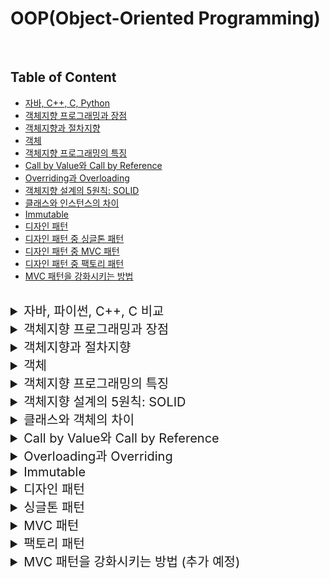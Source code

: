 # OOP(Object-Oriented Programming)

<br>

## Table of Content
* [자바, C++, C, Python](#자바-c++-c-python)
* [객체지향 프로그래밍과 장점](#객체지향-프로그래밍과-장점)
* [객체지향과 절차지향](#객체지향과-절차지향)
* [객체](#객체)
* [객체지향 프로그래밍의 특징](#객체지향-프로그래밍의-특징)
* [Call by Value와 Call by Reference](#call-by-value와-call-by-reference)
* [Overriding과 Overloading](#overriding과-overloading)
* [객체지향 설계의 5원칙: SOLID](#객체지향-설계의-5원칙-solid)
* [클래스와 인스턴스의 차이](#클래스와-인스턴스의-차이)
* [Immutable](#immutable)
* [디자인 패턴](#디자인-패턴)
* [디자인 패턴 중 싱글톤 패턴](#디자인-패턴-중-싱글톤-패턴)
* [디자인 패턴 중 MVC 패턴](#디자인-패턴-중-MVC-패턴)
* [디자인 패턴 중 팩토리 패턴](#디자인-패턴-중-팩토리-패턴)
* [MVC 패턴을 강화시키는 방법](#MVC-패턴을-강화시키는-방법)

<br>

<details>
<summary style="font-size:20px">자바, 파이썬, C++, C 비교</summary>
<div markdown="1">

#### 자바
* 컴파일 언어
* 객체지향 언어 (거의 완전한 OOP)
* 가상머신에서 실행해 OS와 독립적으로 실행 거능, GC 지원 

#### 파이썬
* 인터프리터 언어
* 객체지향 언어
* 머신러닝, 빅데이터 분야에서 많이 사용

#### C++
* 컴파일 언어
* 객체지향 언어 (C의 상위 호환으로 절차지향이 섞임)
* OS에 맞는 기계어로 변환해 실행, 실행 속도 빠름, 메모리를 직접 관리할 수 있음

#### C
* 컴파일 언어
* 절차지향 언어

#### 참고
* 컴파일 언어: 코드 전체를 한번에 기계어로 번역 후 실행
* 인터프리터 언어: 코드를 한줄씩 기계어로 변역하며 실행

</div>
</details>


<details>
<summary style="font-size:20px">객체지향 프로그래밍과 장점</summary>
<div markdown="1">

* 프로그래밍에서 필요한 데이터를 `추상화`시켜 상태와 행위를 가진 `객체`를 만들고 그 객체들 간의 유기적인 `상호작용`을 통해 로직을 구성하는 프로그래밍 방식
* `추상화`가 쉽고 `상속`을 통해 코드 `재사용성`을 높일 수 있으며 객체 단위로 코드가 나눠져 있기 때문에 `디버깅과 유지보수`에 용이

</div>
</details>


<details>
<summary style="font-size:20px">객체지향과 절차지향</summary>
<div markdown="1">

* 객체지향: 객체별 개별 코딩, `클래스`를 이용해 기능별로 구성 가능, 실행 속도 느림, Java
* 절차지향: 해야 할 작업을 순서대로 코딩, `함수` 단위로 구성, 실행 속도 빠름, C

</div>
</details>


<details>
<summary style="font-size:20px">객체</summary>
<div markdown="1">

* `데이터`(변수)와 데이터의 `동작`(함수, 절차, 기능)을 모두 포함한 개념

</div>
</details>


<details>
<summary style="font-size:20px">객체지향 프로그래밍의 특징</summary>
<div markdown="1">

#### 추상화
* 사물의 불필요한 부분을 제거하고 `공통된 특징`만 추출하여 이해하기 쉽게 만드는 작업
* 하위클래스들에 존재하는 `공통적인 메소드`를 `인터페이스`로 정의

#### 캡슐화
* 속성과 기능을 멤버 변수와 멤버 함수로 만들어 `클래스`라는 캡슐에 넣음
* 목적은 소스 코드의 수정없는 `재사용`
* 접근지정자를 `private`으로 멤버 변수 선언, 해당 변수에 접근하는 별도의 함수를 정의해 `정보 은닉` 

#### 상속
* 부모 클래스의 기능을 모두 또는 일부 수정하여 자식 클래스가 사용하는 것
* 코드 `재사용`

#### 다형성
* 같은 메서드가 각각의 객체에서 서로 다른 방법으로 응답, `상속`에서 효과를 발휘, 하나의 변수명/함수명 등이 상황에 따라서 다르게 동작하는 것
* 부모 클래스: 추상 클래스, 함수: 추상 함수
* 자식 클래스: draw 함수를 자신의 목적에 맞게, 서로 다른 방법으로 구현 / ex) 삼각형, 사각형 그리기

</div>
</details>


<details>
<summary style="font-size:20px">객체지향 설계의 5원칙: SOLID</summary>
<div markdown="1">

#### SRP(Single Responsibility Principle), 단일 책임 원칙
* 클래스는 단 하나의 책임을 가져야 하며 클래스를 변경하는 이유는 단 하나의 이유이어야 한다.

#### OCP(Open-Closed Principle), 개방-폐쇄 원칙
* 확장에는 열려 있어야 하고 변경에는 닫혀 있어야 한다.
* `인터페이스`로 실현 가능

#### `LSP(Liskov Substitution Principle), 리스코프 치환 원칙
* 상위 타입의 객체를 하위 타입의 객체로 치환해도 프로그램은 정상적으로 동작해야 한다.
* 자식 클래스는 언제나 자신의 부모 클래스를 대체할 수 있다는 원칙이다
* 자식 클래스가 부모 클래스의 기존 메소드의 의미를 해치지는 않는다.
* 예) 직사각형 부모 클래스 -> 이것을 상속하여 정사각형 자식 클래스 생성 -> 기존 프로그램을 정사각형 클래스로 변경하면 에러 발생

#### ISP(Interface Segregation Principle), 인터페이스 분리 원칙
* 인터페이스는 그 인터페이스를 사용하는 클라이언트를 기준으로 분리해야 한다.
* 자신이 사용하지 않는 인터페이스는 구현하지 말아야 한다는 원칙
* 일반적인 한 개의 인터페이스보다 구체적인 여러가지의 인터페이스를 구현하는 원칙

#### `DIP(Dependency Inversion Principle)`, 의존 역전 원칙
* 고수준 모듈은 저수준 모듈의 구현에 의존해서는 안된다.
* 변하지 않는 객체에 의존한다.
* 상위 클래스, 인터페이스, 추상 클래스일수록 변하지 않을 가능성이 높기에 하위 클래스나 구체(concrete) 클래스가 아닌 상위 클래스, 인터페이스, 추상 클래스에 의존한다.

</div>
</details>


<details>
<summary style="font-size:20px">클래스와 객체의 차이</summary>
<div markdown="1">

* 클래스는 객체를 만들기 위한 `템플릿`, 객체는 클래스라는 템플릿을 토대로 `메모리에 할당한 실체`
* 클래스: `객체를 만드는 틀`, 객체의 속성과 기능(행위)을 정의
* 객체: `클래스라는 틀에서 생겨난 실체`, 속성(멤버 변수)과 기능(메소드, 함수)의 집합

</div>
</details>


<details>
<summary style="font-size:20px">Call by Value와 Call by Reference</summary>
<div markdown="1">

* `값을 복사`를 하여 처리하는지 `직접 참조`하는지의 차이
* Call by Value: 인자로 받은 값을 복사하여 처리
* Call by Reference: 인자로 받은 값의 주소를 참조하여 직접 값에 영향을 줌

</div>
</details>


<details>
<summary style="font-size:20px">Overloading과 Overriding</summary>
<div markdown="1">

* 오버로딩: 같은 이름의 메소드를 여러 개 정의, 매개변수의 타입이나 개수가 달라야 함
* 오버라이딩: 부모 클래스에 존재하는 메서드를 자식 클래스에서 재정의하는 것

```java
SuperClass super = new SubClass();
super.function(); // SubClass의 함수 실행
```

</div>
</details>


<details>
<summary style="font-size:20px">Immutable</summary>
<div markdown="1">

* 생성 후 변경 불가한 객체로 변경을 하려면 복사 이후 변경해야함

</div>
</details>


<details>
<summary style="font-size:20px">디자인 패턴</summary>
<div markdown="1">

* 소프트웨어 코드 작성 시에 생기는 `공통적인 문제를 해결하는데 도움이 되는 코드 패턴`

</div>
</details>


<details>
<summary style="font-size:20px">싱글톤 패턴</summary>
<div markdown="1">

* 전체 프로그램에서 `단 1개의 객체`를 생생하고 공유하는 코드 패턴
* 한번의 객체 생성으로 `재사용`이 가능하기 때문에 메모리 낭비를 방지하고 객체가 `전역성`을 띄기 때문에 공유가 용이

</div>
</details>


<details>
<summary style="font-size:20px">MVC 패턴</summary>
<div markdown="1">

* Model, View, Controller라고 하는 컴포넌트로 분리하여 `비지니스 처리 로직`과 사용자 `인터페이스 요소`를 분리시켜 서로 영향없이 개발

</div>
</details>


<details>
<summary style="font-size:20px">팩토리 패턴</summary>
<div markdown="1">

* 팩토리 패턴은 클래스의 `객체를 만드는 것을 서브 클래스에서 결정하는 패턴`
* 객체 생성을 캡슐화 함, DIP 원칙에서 기인한 패턴

#### 팩토리 메서드 패턴
* 객체를 생성하기 위한 `인터페이스`를 정의하는데, 어떤 클래스의 객체를 만들지는 `서브 클래스`에서 결정
* 객체의 생성과 동작을 분리
* 결합도를 낮춤, 객체 생성을 캡슐화 (객체 생성을 담당하는 별도의 클래스)

#### 추상 팩토리 패턴
* 많은 연관된 서브 클래스를 특정 그룹으로 묶어 한번에 교체할 수 있도록 만든 디자인 패턴
* 팩토리 메소드 패턴과 유사, 한가지 다른 것은 팩토리를 만드는 상위 팩토리(super-factory) 클래스가 존재

</div>
</details>


<details>
<summary style="font-size:20px">MVC 패턴을 강화시키는 방법 (추가 예정)</summary>
<div markdown="1">

</div>
</details>
